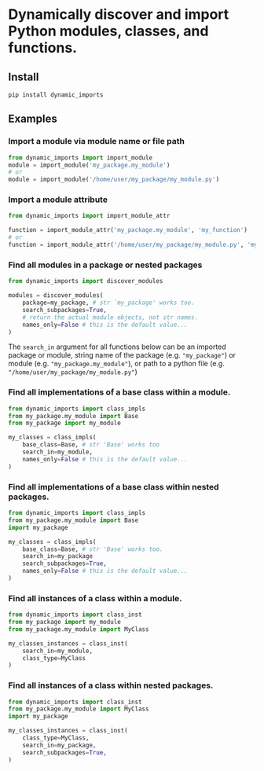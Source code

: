 # Dynamically discover and import Python modules, classes, and functions.

## Install
`pip install dynamic_imports`

## Examples
### Import a module via module name or file path
```python
from dynamic_imports import import_module
module = import_module('my_package.my_module')
# or
module = import_module('/home/user/my_package/my_module.py')
```
### Import a module attribute
```python
from dynamic_imports import import_module_attr

function = import_module_attr('my_package.my_module', 'my_function')
# or
function = import_module_attr('/home/user/my_package/my_module.py', 'my_function')
```
### Find all modules in a package or nested packages
```python
from dynamic_imports import discover_modules

modules = discover_modules(
    package=my_package, # str `my_package' works too.
    search_subpackages=True,
    # return the actual module objects, not str names.
    names_only=False # this is the default value...
)
```
The `search_in` argument for all functions below can be an imported package or module, string name of the package (e.g. `"my_package"`) or module (e.g. `"my_package.my_module"`), or path to a python file (e.g. `"/home/user/my_package/my_module.py"`)
### Find all implementations of a base class within a module.
```python
from dynamic_imports import class_impls
from my_package.my_module import Base
from my_package import my_module

my_classes = class_impls(
    base_class=Base, # str 'Base' works too
    search_in=my_module,
    names_only=False # this is the default value...
)
```
### Find all implementations of a base class within nested packages.
```python
from dynamic_imports import class_impls
from my_package.my_module import Base
import my_package

my_classes = class_impls(
    base_class=Base, # str 'Base' works too.
    search_in=my_package
    search_subpackages=True,
    names_only=False # this is the default value...
)

```
### Find all instances of a class within a module.
```python
from dynamic_imports import class_inst
from my_package import my_module
from my_package.my_module import MyClass

my_classes_instances = class_inst(
    search_in=my_module,
    class_type=MyClass
)
```
### Find all instances of a class within nested packages.
```python
from dynamic_imports import class_inst
from my_package.my_module import MyClass
import my_package

my_classes_instances = class_inst(
    class_type=MyClass,
    search_in=my_package,
    search_subpackages=True,
)
```